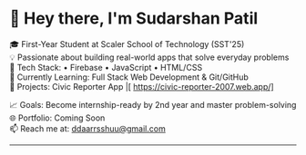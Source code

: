 # 👋 Hey there, I'm Sudarshan Patil

🎓 First-Year Student at Scaler School of Technology (SST'25)  
💡 Passionate about building real-world apps that solve everyday problems  
🔧 Tech Stack: • Firebase • JavaScript • HTML/CSS  
🌱 Currently Learning: Full Stack Web Development & Git/GitHub  
💼 Projects: Civic Reporter App |[ https://civic-reporter-2007.web.app/]

📈 Goals: Become internship-ready by 2nd year and master problem-solving  
🌐 Portfolio: Coming Soon  
📫 Reach me at: ddaarrsshuu@gmail.com

---




